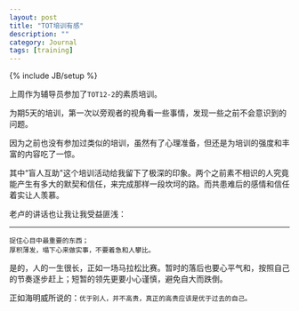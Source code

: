 ```yaml
---
layout: post
title: "TOT培训有感"
description: ""
category: Journal
tags: [training]
---
```

{% include JB/setup %}


上周作为辅导员参加了`TOT12-2`的素质培训。

为期5天的培训，第一次以旁观者的视角看一些事情，发现一些之前不会意识到的问题。

因为之前也没有参加过类似的培训，虽然有了心理准备，但还是为培训的强度和丰富的内容吃了一惊。

其中“盲人互助"这个培训活动给我留下了极深的印象。两个之前素不相识的人究竟能产生有多大的默契和信任，来完成那样一段坎坷的路。而共患难后的感情和信任着实让人羡慕。

老卢的讲话也让我让我受益匪浅：

----
    捉住心目中最重要的东西；
    厚积薄发，塌下心来做实事，不要着急和人攀比。

是的，人的一生很长，正如一场马拉松比赛。暂时的落后也要心平气和，按照自己的节奏逐步赶上；短暂的领先更要小心谨慎，避免自大而跌倒。

正如海明威所说的：`优于别人，并不高贵，真正的高贵应该是优于过去的自己。`